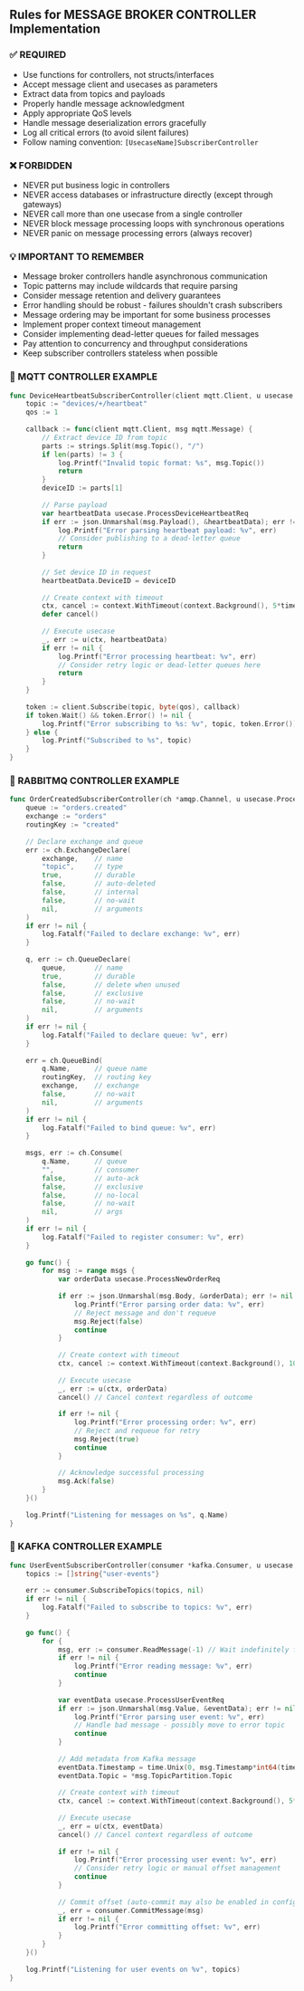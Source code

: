 ## Rules for MESSAGE BROKER CONTROLLER Implementation

### ✅ REQUIRED
- Use functions for controllers, not structs/interfaces
- Accept message client and usecases as parameters
- Extract data from topics and payloads
- Properly handle message acknowledgment
- Apply appropriate QoS levels
- Handle message deserialization errors gracefully
- Log all critical errors (to avoid silent failures)
- Follow naming convention: `[UsecaseName]SubscriberController`

### ❌ FORBIDDEN
- NEVER put business logic in controllers
- NEVER access databases or infrastructure directly (except through gateways)
- NEVER call more than one usecase from a single controller
- NEVER block message processing loops with synchronous operations
- NEVER panic on message processing errors (always recover)

### 💡 IMPORTANT TO REMEMBER
- Message broker controllers handle asynchronous communication
- Topic patterns may include wildcards that require parsing
- Consider message retention and delivery guarantees
- Error handling should be robust - failures shouldn't crash subscribers
- Message ordering may be important for some business processes
- Implement proper context timeout management
- Consider implementing dead-letter queues for failed messages
- Pay attention to concurrency and throughput considerations
- Keep subscriber controllers stateless when possible

### 📝 MQTT CONTROLLER EXAMPLE

```go
func DeviceHeartbeatSubscriberController(client mqtt.Client, u usecase.ProcessDeviceHeartbeat) {
    topic := "devices/+/heartbeat"
    qos := 1
    
    callback := func(client mqtt.Client, msg mqtt.Message) {
        // Extract device ID from topic
        parts := strings.Split(msg.Topic(), "/")
        if len(parts) != 3 {
            log.Printf("Invalid topic format: %s", msg.Topic())
            return
        }
        deviceID := parts[1]
        
        // Parse payload
        var heartbeatData usecase.ProcessDeviceHeartbeatReq
        if err := json.Unmarshal(msg.Payload(), &heartbeatData); err != nil {
            log.Printf("Error parsing heartbeat payload: %v", err)
            // Consider publishing to a dead-letter queue
            return
        }
        
        // Set device ID in request
        heartbeatData.DeviceID = deviceID
        
        // Create context with timeout
        ctx, cancel := context.WithTimeout(context.Background(), 5*time.Second)
        defer cancel()
        
        // Execute usecase
        _, err := u(ctx, heartbeatData)
        if err != nil {
            log.Printf("Error processing heartbeat: %v", err)
            // Consider retry logic or dead-letter queues here
            return
        }
    }
    
    token := client.Subscribe(topic, byte(qos), callback)
    if token.Wait() && token.Error() != nil {
        log.Printf("Error subscribing to %s: %v", topic, token.Error())
    } else {
        log.Printf("Subscribed to %s", topic)
    }
}
```

### 📝 RABBITMQ CONTROLLER EXAMPLE

```go
func OrderCreatedSubscriberController(ch *amqp.Channel, u usecase.ProcessNewOrder) {
    queue := "orders.created"
    exchange := "orders"
    routingKey := "created"
    
    // Declare exchange and queue
    err := ch.ExchangeDeclare(
        exchange,    // name
        "topic",     // type
        true,        // durable
        false,       // auto-deleted
        false,       // internal
        false,       // no-wait
        nil,         // arguments
    )
    if err != nil {
        log.Fatalf("Failed to declare exchange: %v", err)
    }
    
    q, err := ch.QueueDeclare(
        queue,       // name
        true,        // durable
        false,       // delete when unused
        false,       // exclusive
        false,       // no-wait
        nil,         // arguments
    )
    if err != nil {
        log.Fatalf("Failed to declare queue: %v", err)
    }
    
    err = ch.QueueBind(
        q.Name,      // queue name
        routingKey,  // routing key
        exchange,    // exchange
        false,       // no-wait
        nil,         // arguments
    )
    if err != nil {
        log.Fatalf("Failed to bind queue: %v", err)
    }
    
    msgs, err := ch.Consume(
        q.Name,      // queue
        "",          // consumer
        false,       // auto-ack
        false,       // exclusive
        false,       // no-local
        false,       // no-wait
        nil,         // args
    )
    if err != nil {
        log.Fatalf("Failed to register consumer: %v", err)
    }
    
    go func() {
        for msg := range msgs {
            var orderData usecase.ProcessNewOrderReq
            
            if err := json.Unmarshal(msg.Body, &orderData); err != nil {
                log.Printf("Error parsing order data: %v", err)
                // Reject message and don't requeue
                msg.Reject(false)
                continue
            }
            
            // Create context with timeout
            ctx, cancel := context.WithTimeout(context.Background(), 10*time.Second)
            
            // Execute usecase
            _, err := u(ctx, orderData)
            cancel() // Cancel context regardless of outcome
            
            if err != nil {
                log.Printf("Error processing order: %v", err)
                // Reject and requeue for retry
                msg.Reject(true)
                continue
            }
            
            // Acknowledge successful processing
            msg.Ack(false)
        }
    }()
    
    log.Printf("Listening for messages on %s", q.Name)
}
```

### 📝 KAFKA CONTROLLER EXAMPLE

```go
func UserEventSubscriberController(consumer *kafka.Consumer, u usecase.ProcessUserEvent) {
    topics := []string{"user-events"}
    
    err := consumer.SubscribeTopics(topics, nil)
    if err != nil {
        log.Fatalf("Failed to subscribe to topics: %v", err)
    }
    
    go func() {
        for {
            msg, err := consumer.ReadMessage(-1) // Wait indefinitely for message
            if err != nil {
                log.Printf("Error reading message: %v", err)
                continue
            }
            
            var eventData usecase.ProcessUserEventReq
            if err := json.Unmarshal(msg.Value, &eventData); err != nil {
                log.Printf("Error parsing user event: %v", err)
                // Handle bad message - possibly move to error topic
                continue
            }
            
            // Add metadata from Kafka message
            eventData.Timestamp = time.Unix(0, msg.Timestamp*int64(time.Millisecond))
            eventData.Topic = *msg.TopicPartition.Topic
            
            // Create context with timeout
            ctx, cancel := context.WithTimeout(context.Background(), 5*time.Second)
            
            // Execute usecase
            _, err = u(ctx, eventData)
            cancel() // Cancel context regardless of outcome
            
            if err != nil {
                log.Printf("Error processing user event: %v", err)
                // Consider retry logic or manual offset management
                continue
            }
            
            // Commit offset (auto-commit may also be enabled in config)
            _, err = consumer.CommitMessage(msg)
            if err != nil {
                log.Printf("Error committing offset: %v", err)
            }
        }
    }()
    
    log.Printf("Listening for user events on %v", topics)
}
```